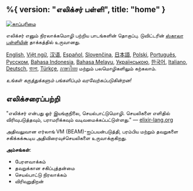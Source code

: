 %{
  version: "எலிக்சர் பள்ளி",
  title: "home"
}
---

[![காப்புரிமை](//img.shields.io/badge/license-MIT-brightgreen.svg)](http://opensource.org/licenses/MIT)

எலிக்சர் எனும் நிரலாக்கமொழி பற்றிய பாடங்களின் தொகுப்பு. டுவிட்டரின் [ஸ்காலா பள்ளியின்](http://twitter.github.io/scala_school/) தாக்கத்தில் உருவானது.

[English][en], [Việt ngữ][vi], [汉语][cn], [Español][es], [Slovenčina][sk], [日本語][ja], [Polski][pl], [Português][pt], [Русском][ru], [Bahasa Indonesia][id], [Bahasa Melayu][ms], [Українською][uk], [한국어][ko], [Italiano][it], [Deutsch][de], [বাংলা][bn], [Türkçe][tr], [ภาษาไทย][th] மற்றும் பலமொழிகளிலும் கற்கலாம்.

  [en]: /en/
  [cn]: /cn/
  [es]: /es/
  [it]: /it/
  [ja]: /ja/
  [ko]: /ko/
  [pl]: /pl/
  [pt]: /pt/
  [ru]: /ru/
  [sk]: /sk/
  [vi]: /vi/
  [id]: /id/
  [ms]: /ms/
  [uk]: /uk/
  [de]: /de/
  [bn]: /bn/
  [tr]: /tr/
  [th]: /th/

_உங்கள் கருத்துக்களும் பங்களிப்பும் வரவேற்கப்படுகின்றன!_

## எலிக்சரைப்பற்றி

"எலிக்சர் என்பது ஓர் இயங்குநிலை, செயல்பாட்டுமொழி. செயலிகளை எளிதில் விரிவுபடுத்தவும், பராமரிக்கவும் வடிவமைக்கப்பட்டுள்ளது." — [elixir-lang.org](http://elixir-lang.org/)

அதிவலுவான எர்லாங் VM (BEAM)-ஐப்பயன்படுத்தி, பரம்பிய மற்றும் தவறுகளை சகிக்கக்கூடிய அதிவிரைவுச்செயலிகளை உருவாக்குகிறது.

__அம்சங்கள்__:

+ பேரளவாக்கம்
+ தவறுக்கான சகிப்புத்தன்மை
+ செயல்பாட்டு நிரலாக்கம்
+ விரிவுறுதிறன்
